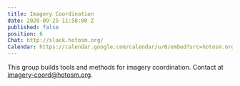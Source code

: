 ```yaml
---
title: Imagery Coordination
date: 2020-09-25 11:58:00 Z
published: false
position: 6
Chat: http://slack.hotosm.org/
Calendar: https://calendar.google.com/calendar/u/0/embed?src=hotosm.org_848e89aaiab04ag94d23rqn558@group.calendar.google.com
---
```


This group builds tools and methods for imagery coordination. Contact at [imagery-coord@hotosm.org](mailto:imagery-coord@hotosm.org).